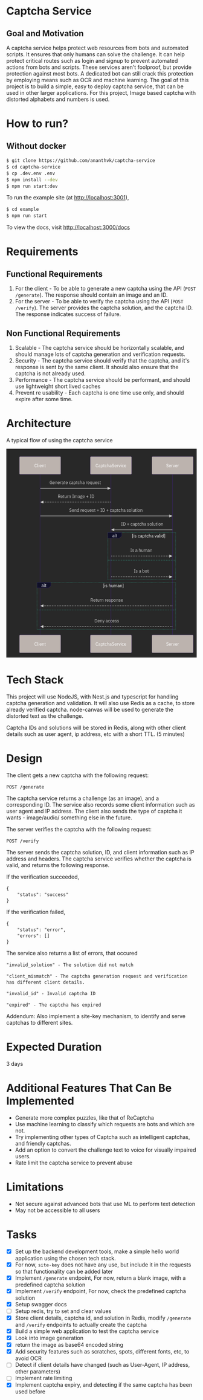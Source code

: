 # Captcha Service

## Goal and Motivation

A captcha service helps protect web resources from bots and automated scripts. It ensures that only humans can solve the challenge.
It can help protect critical routes such as login and signup to prevent automated actions from bots and scripts. These services aren't foolproof, but provide protection against most bots. A dedicated bot can still crack this protection by employing means such as OCR and machine learning.
The goal of this project is to build a simple, easy to deploy captcha service, that can be used in other larger applications. For this project, Image based captcha with distorted alphabets and numbers is used.


# How to run?


## Without docker

```sh
$ git clone https://github.com/ananthvk/captcha-service
$ cd captcha-service
$ cp .dev.env .env
$ npm install --dev
$ npm run start:dev
```

To run the example site (at [http://localhost:3001](http://localhost:3001)),

```sh
$ cd example
$ npm run start
```

To view the docs, visit [http://localhost:3000/docs](http://localhost:3000/docs)


# Requirements

## Functional Requirements

1. For the client - To be able to generate a new captcha using the API (`POST /generate`). The response should contain an image and an ID.
2. For the server - To be able to verify the captcha using the API (`POST /verify`). The server provides the captcha solution, and the captcha ID. The response indicates success of failure.

## Non Functional Requirements

1. Scalable - The captcha service should be horizontally scalable, and should manage lots of captcha generation and verification requests.
2. Security - The captcha service should verify that the captcha, and it's response is sent by the same client. It should also ensure that the captcha is not already used.
3. Performance - The captcha service should be performant, and should use lightweight short lived caches
4. Prevent re usability - Each captcha is one time use only, and should expire after some time.

# Architecture

A typical flow of using the captcha service

![A flow diagram of captcha service](images/image.png)

# Tech Stack

This project will use NodeJS, with Nest.js and typescript for handling captcha generation and validation. It will also use Redis as a cache, to store already verified captcha. node-canvas will be used to generate the distorted text as the challenge.

Captcha IDs and solutions will be stored in Redis, along with other client details such as user agent, ip address, etc with a short TTL. (5 minutes)

# Design

The client gets a new captcha with the following request:
```
POST /generate
```
The captcha service returns a challenge (as an image), and a corresponding ID. The service also records some client information such as user agent and IP address. The client also sends the type of captcha it wants - image/audio/ something else in the future.

The server verifies the captcha with the following request:
```
POST /verify
```
The server sends the captcha solution, ID, and client information such as IP address and headers. The captcha service verifies whether the captcha is valid, and returns the following response.

If the verification succeeded,
```
{
	"status": "success"
}
```

If the verification failed,
```
{
	"status": "error",
	"errors": []
}
```

The service also returns a list of errors, that occured

```
"invalid_solution" - The solution did not match
```

```
"client_mismatch" - The captcha generation request and verification has different client details.
```

```
"invalid_id" - Invalid captcha ID
```

```
"expired" - The captcha has expired 
```

Addendum: Also implement a site-key mechanism, to identify and serve captchas to different sites.

# Expected Duration

3 days

# Additional Features That Can Be Implemented

- Generate more complex puzzles, like that of ReCaptcha
- Use machine learning to classify which requests are bots and which are not.
- Try implementing other types of Captcha such as intelligent captchas, and friendly captchas.
- Add an option to convert the challenge text to voice for visually impaired users.
- Rate limit the captcha service to prevent abuse

# Limitations

- Not secure against advanced bots that use ML to perform text detection
- May not be accessible to all users

# Tasks

- [x] Set up the backend development tools, make a simple hello world application using the chosen tech stack.
- [x] For now, `site-key` does not have any use, but include it in the requests so that functionality can be added later
- [x] Implement `/generate` endpoint, For now, return a blank image, with a predefined captcha solution
- [x] Implement `/verify` endpoint, For now, check the predefined captcha solution
- [x] Setup swagger docs
- [ ] Setup redis, try to set and clear values
- [x]  Store client details, captcha id, and solution in Redis, modify `/generate` and `/verify` endpoints to actually create the captcha
- [x] Build a simple web application to test the captcha service
- [x] Look into image generation
- [x] return the image as base64 encoded string
- [x] Add security features such as scratches, spots, different fonts, etc, to avoid OCR
- [ ] Detect if client details have changed (such as User-Agent, IP address, other parameters)
- [ ] Implement rate limiting
- [x] Implement captcha expiry, and detecting if the same captcha has been used before
